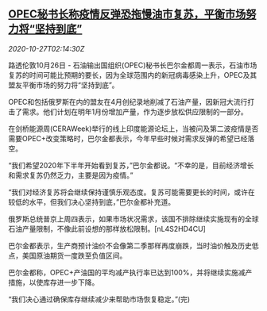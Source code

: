 <!--1603765393000-->
[OPEC秘书长称疫情反弹恐拖慢油市复苏，平衡市场努力将“坚持到底”](https://cn.reuters.com/article/opec-oil-recovery-1026-mon-idCNKBS27C07M)
------

<div><i>2020-10-27T02:14:30Z</i></div><p>路透伦敦10月26日 - 石油输出国组织(OPEC)秘书长巴尔金都周一表示，石油市场复苏的时间可能比预期的要长，因为全球范围内的新冠病毒感染上升，OPEC及其盟友平衡市场的努力将“坚持到底”。</p><p>OPEC和包括俄罗斯在内的盟友在4月创纪录地削减了石油产量，因新冠大流行打击了需求。他们计划在明年1月份增加产量，作为逐步放松供应限制的一部分。</p><p>在剑桥能源周(CERAWeek)举行的线上印度能源论坛上，当被问及第二波疫情是否需要OPEC+改变策略时，巴尔金都表示，今年早些时候对需求反弹的希望已经落空。</p><p>“我们希望2020年下半年开始看到复苏，”巴尔金都说。“不幸的是，目前经济增长和需求复苏仍然乏力，主要是因为疫情。”</p><p>“我们对经济复苏将会继续保持谨慎乐观态度。复苏可能需要更长的时间，或许在较低的水平，但我们决心坚持到底，”巴尔金都补充道。</p><p>俄罗斯总统普京上周四表示，如果市场状况需求，该国不排除继续实施现有的全球石油产量限制，不像此前设想的那样放松限制。[nL4S2HD4CU]</p><p>巴尔金都表示，生产商预计油价不会像第二季那样再度崩跌，当时油价触及历史低点，美国原油期货一度跌至负值区间。</p><p>巴尔金都称，OPEC+产油国的平均减产执行率已达到100%，并将继续实施减产措施，以使库存进一步下降。</p><p>“我们决心通过确保库存继续减少来帮助市场恢复稳定。”(完)</p>

